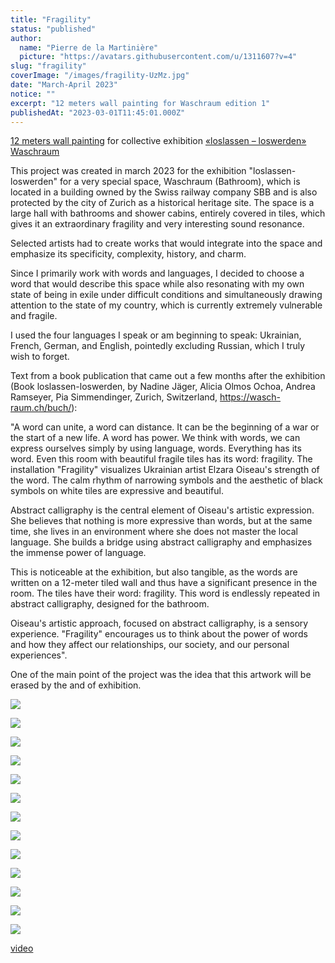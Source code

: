 ```yaml
---
title: "Fragility"
status: "published"
author:
  name: "Pierre de la Martinière"
  picture: "https://avatars.githubusercontent.com/u/1311607?v=4"
slug: "fragility"
coverImage: "/images/fragility-UzMz.jpg"
date: "March-April 2023"
notice: ""
excerpt: "12 meters wall painting for Waschraum edition 1"
publishedAt: "2023-03-01T11:45:01.000Z"
---
```


[12 meters wall painting](https://wasch-raum.ch/kuenstlerinnen/elzara-oiseau/) for collective exhibition [«loslassen – loswerden»](https://wasch-raum.ch/archiv/) [Waschraum](https://wasch-raum.ch/)

This project was created in march 2023 for the exhibition "loslassen-loswerden" for a very special space, Waschraum (Bathroom), which is located in a building owned by the Swiss railway company SBB and is also protected by the city of Zurich as a historical heritage site. The space is a large hall with bathrooms and shower cabins, entirely covered in tiles, which gives it an extraordinary fragility and very interesting sound resonance.

Selected artists had to create works that would integrate into the space and emphasize its specificity, complexity, history, and charm.

Since I primarily work with words and languages, I decided to choose a word that would describe this space while also resonating with my own state of being in exile under difficult conditions and simultaneously drawing attention to the state of my country, which is currently extremely vulnerable and fragile.

I used the four languages I speak or am beginning to speak: Ukrainian, French, German, and English, pointedly excluding Russian, which I truly wish to forget.

Text from a book publication that came out a few months after the exhibition (Book loslassen-loswerden, by Nadine Jäger, Alicia Olmos Ochoa, Andrea Ramseyer, Pia Simmendinger, Zurich, Switzerland, <https://wasch-raum.ch/buch/>):

"A word can unite, a word can distance. It can be the beginning of a war or the start of a new life. A word has power. We think with words, we can express ourselves simply by using language, words. Everything has its word. Even this room with beautiful fragile tiles has its word: fragility. The installation "Fragility" visualizes Ukrainian artist Elzara Oiseau's strength of the word. The calm rhythm of narrowing symbols and the aesthetic of black symbols on white tiles are expressive and beautiful.

Abstract calligraphy is the central element of Oiseau's artistic expression. She believes that nothing is more expressive than words, but at the same time, she lives in an environment where she does not master the local language. She builds a bridge using abstract calligraphy and emphasizes the immense power of language.

This is noticeable at the exhibition, but also tangible, as the words are written on a 12-meter tiled wall and thus have a significant presence in the room. The tiles have their word: fragility. This word is endlessly repeated in abstract calligraphy, designed for the bathroom.

Oiseau's artistic approach, focused on abstract calligraphy, is a sensory experience. "Fragility" encourages us to think about the power of words and how they affect our relationships, our society, and our personal experiences".

One of the main point of the project was the idea that this artwork will be erased by the and of exhibition.

![](/images/polish_20230312_233249634-cwMj.jpg)

![](/images/photo_2024-03-24_14-17-31-IwNz.jpg)

![](/images/img_20230305_162040-k3Nj.jpg)

![](/images/img_20230318_165838-E3Mj.jpg)

![](/images/img_20230317_194924-cyNT.jpg)

![](/images/img_20230317_191941-YzMj.jpg)

![](/images/img_20230317_230643_205-I3Mz.jpg)

![](/images/polish_20230312_232512621-czMz.jpg)

![](/images/polish_20230411_194100321-YxMT.jpg)

![](/images/img_20230408_152857-UyNz.jpg)

![](/images/img_20230406_161730-Q1Mj.jpg)

![](/images/img_20230406_121559-AzMz.jpg)

![](/images/img_20230413_153726-Y0MT.jpg)

[video](https://www.instagram.com/reel/Cq6N76KJzXI/?igshid=MmU2YjMzNjRlOQ%3D%3D)
